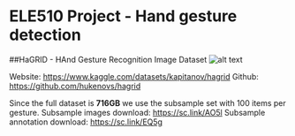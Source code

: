 # ELE510 Project - Hand gesture detection

##HaGRID - HAnd Gesture Recognition Image Dataset
![alt text](https://github.com/hukenovs/hagrid/blob/master/images/hagrid.jpg?raw=true)

Website: https://www.kaggle.com/datasets/kapitanov/hagrid
Github: https://github.com/hukenovs/hagrid

Since the full dataset is **716GB** we use the subsample set with 100 items per gesture.
Subsample images download: https://sc.link/AO5l
Subsample annotation download: https://sc.link/EQ5g
